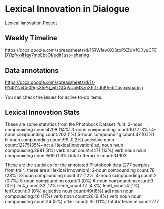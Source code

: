 # Lexical Innovation in Dialogue
Lexical Innovation Project

## Weekly Timeline
https://docs.google.com/spreadsheets/d/15RWfewXO3zxPXZqVfOOvuCFEDYizfvk4Hqy7mpEboOI/edit?usp=sharing

## Data annotations
https://docs.google.com/spreadsheets/d/1s-RY4IYNnCe09gs35Pkj_vilzGCqVUoM3zuXPffzJb8/edit?usp=sharing

You can check the issues for active to-do items.

## Lexical Innovation Stats
These are some statistics from the Photobook Dataset (full):
2-noun compounding count:4708 (14%)
3-noun compounding count:1072 (3%)
4-noun compounding count:202 (1%)
5-noun compounding count:47 (0.1%)
6-noun compounding count:99 (0.2%)
adjective noun count:12275(35%~not all lexical innovation)
adj noun noun compounding:2981 (8%)
verb noun count:4471 (13%)
verb noun noun compounding count:569 (1.6%)
total utterance count:34903

These are the statistics for the annotated Photobook data (277 samples from train, these are all lexical innovation):
2-noun compounding count:78 (28%)
3-noun compounding count:32 (12%)
4-noun compounding count:2 (0.7%)
5-noun compounding count:0 (0%)
6-noun compounding count:0 (0%)
len4_count:33 (12%)
len5_count:12 (4.3%)
len6_count:4 (1%)
len7_count:0 (0%)
adjective noun count:49(18%)
adj noun noun compounding:46 (17%)
verb noun count:26 (9.4%)
verb noun noun compounding count:14 (5%)
other count: 30 (11%)
total utterance count:277
